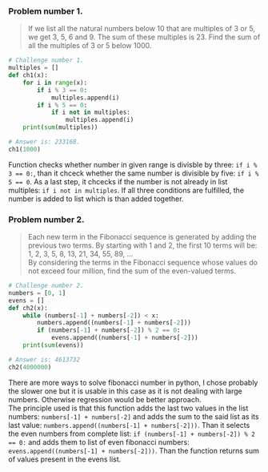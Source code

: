 ### Problem number 1.

> If we list all the natural numbers below 10 that are multiples of 3 or 5, we get 3, 5, 6 and 9. The sum of these multiples is 23.
> Find the sum of all the multiples of 3 or 5 below 1000.

```python
# Challenge number 1.
multiples = []
def ch1(x):
    for i in range(x):
        if i % 3 == 0:
            multiples.append(i)
        if i % 5 == 0:
            if i not in multiples:
                multiples.append(i)
    print(sum(multiples))

# Answer is: 233168.
ch1(1000)
```

Function checks whether number in given range is divisble by three: ``` if i % 3 == 0: ```, than it chceck whether the same number is divisible by five: ```if i % 5 == 0```. As a last step, it chcecks if the number is not already in list multiples: ```if i not in multiples```. If all three conditions are fulfilled, the number is added to list which is than added together.


### Problem number 2.

> Each new term in the Fibonacci sequence is generated by adding the previous two terms. By starting with 1 and 2, the first 10 terms   will be:  
> 1, 2, 3, 5, 8, 13, 21, 34, 55, 89, ...  
> By considering the terms in the Fibonacci sequence whose values do not exceed four million, find the sum of the even-valued terms.

```python
# Challenge number 2.
numbers = [0, 1]
evens = []
def ch2(x):
    while (numbers[-1] + numbers[-2]) < x:
        numbers.append((numbers[-1] + numbers[-2]))
        if (numbers[-1] + numbers[-2]) % 2 == 0:
            evens.append((numbers[-1] + numbers[-2]))
    print(sum(evens))

# Answer is: 4613732
ch2(4000000)
```

There are more ways to solve fibonacci number in python, I chose probably the slower one but it is usable in this case as it is not dealing with large numbers. Otherwise regression would be better approach.  
The principle used is that this function adds the last two values in the list numbers: ```numbers[-1] + numbers[-2]``` and adds the sum to the said list as its last value: ```numbers.append((numbers[-1] + numbers[-2]))```. Than it selects the even numbers from complete list: ```if (numbers[-1] + numbers[-2]) % 2 == 0:``` and adds them to list of even fibonacci numbers: ```evens.append((numbers[-1] + numbers[-2]))```. Than the function returns sum of values present in the evens list.


